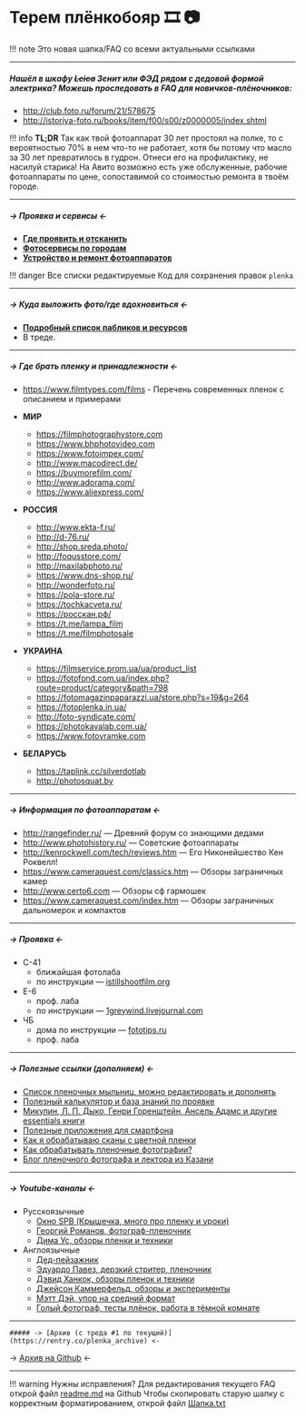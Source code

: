# Терем плёнкобояр 🎞 📷

!!! note Это новая шапка/FAQ со всеми актуальными ссылками

***
##### Нашёл в шкафу ~~Leica~~ Зенит или ФЭД рядом с дeдовой формой электрика? Можешь проследовать в FAQ для новичков-плёночников:
* <http://club.foto.ru/forum/21/578675>
* <http://istoriya-foto.ru/books/item/f00/s00/z0000005/index.shtml>

!!! info **TL;DR**
	Так как твой фотоаппарат 30 лет простоял на полке, то с вероятностью 70% в нем что-то не работает, хотя бы потому что масло за 30 лет превратилось в гудрон. Отнеси его на профилактику, не насилуй старика!
	На Авито возможно есть уже обслуженные, рабочие фотоаппараты по цене, сопоставимой со стоимостью ремонта в твоём городе.
***
##### -> Проявка и сервисы <-
* **[Где проявить и отсканить](https://rentry.co/plenka_develop)**
* **[Фотосервисы по городам](https://rentry.co/plenka_services)**   
* **[Устройство и ремонт фотоаппаратов](https://rentry.co/plenka_books)**

!!! danger Все списки редактируемые
	Код для сохранения правок `plenka`
***
##### -> Куда выложить фото/где вдохновиться <-
* **[Подробный список пабликов и ресурсов](https://rentry.co/plenka_resources)**
* В треде.
***
##### -> Где брать пленку и принадлежности <-
* <https://www.filmtypes.com/films> - Перечень современных пленок с описанием и примерами

* **МИР**
    * <https://filmphotographystore.com>
    * <https://www.bhphotovideo.com>
    * <https://www.fotoimpex.com/>
    * <http://www.macodirect.de/>
    * <https://buymorefilm.com/>
    * <http://www.adorama.com/>
    * <https://www.aliexpress.com/>
* **РОССИЯ**
    * <http://www.ekta-f.ru/>
    * <http://d-76.ru/>
    * <http://shop.sreda.photo/>
    * <http://foqusstore.com/>
    * <http://maxilabphoto.ru/>
    * <https://www.dns-shop.ru/>
    * <http://wonderfoto.ru/>
    * <https://pola-store.ru/>
    * <https://tochkacveta.ru/>
    * <https://росскан.рф/>
	* <https://t.me/lampa_film>
	* <https://t.me/filmphotosale>
* **УКРАИНА**
    * <https://filmservice.prom.ua/ua/product_list>
    * <https://fotofond.com.ua/index.php?route=product/category&path=798>
    * <https://fotomagazinpaparazzi.ua/store.php?s=19&g=264>
    * <https://fotoplenka.in.ua/>
    * <http://foto-syndicate.com/>
    * <https://photokavalab.com.ua/>
    * <https://www.fotovramke.com>
* **БЕЛАРУСЬ**
    * <https://taplink.cc/silverdotlab> 
	* <http://photosquat.by>
 ***
##### -> Информация по фотоаппаратам <-
* <http://rangefinder.ru/> — Древний форум со знающими дедами
* <http://www.photohistory.ru/> — Советские фотоаппараты
* <http://kenrockwell.com/tech/reviews.htm> — Его Никонейшество Кен Роквелл!
* <https://www.cameraquest.com/classics.htm> — Обзоры заграничных камер
* <http://www.certo6.com> — Обзоры сф гармошек
* <https://www.cameraquest.com/index.htm> — Обзоры заграничных дальномерок и компактов
***
##### -> Проявка <-
* С-41
    * ближайшая фотолаба
    * по инструкции — [istillshootfilm.org](<http://istillshootfilm.org/post/522283334/how-to-develop-color-film-at-home-c-41>)
* E-6
    * проф. лаба
    * по инструкции — [1greywind.livejournal.com](<https://1greywind.livejournal.com/458524.html>)
* ЧБ
    * дома по инструкции — [fototips.ru](<http://fototips.ru/praktika/plyonochnaya-fotografiya-proyavka-chyorno-beloj-plyonki/>)
    * проф. лаба
***
##### -> Полезные ссылки (дополняем) <-
* [Cписок пленочных мыльниц, можно редактировать и дополнять](<https://docs.google.com/document/d/1t52y90g1Li3QSRodMvXftNJEaUv4bp5EJA6W78bGimA/edit>)
* [Полезный калькулятор и база знаний по проявке](<http://www.digitaltruth.com/devchart.php?doc=timetemp>)
* [Микулин, Л. П. Дыко, Генри Горенштейн, Ансель Адамс и другие essentials книги](https://rentry.co/plenka_books)
* [Полезные приложения для смартфона](https://rentry.co/plenka_apps)
* [Как я обрабатываю сканы с цветной пленки](<https://pavel-kosenko.livejournal.com/681353.html>)
* [Как обрабатывать пленочные фотографии?](<https://blog.sreda.photo/2017/02/15/postprocess/>)
* [Блог пленочного фотографа и лектора из Казани](<https://endingmirage.com/>)
***
##### -> Youtube-каналы <-

* Русскоязычные
    * [Окно SPB (Крышечка, много про пленку и уроки)](<https://www.youtube.com/channel/UCXs7FVszx93s8f2Q4N3QskQ>)
    * [Георгий Романов, фотограф-пленочник](<https://www.youtube.com/channel/UC437bSFsWpWOtYYhApXsHng>)
    * [Дима Ус, обзоры пленки и техники](<https://www.youtube.com/channel/UCIEChNFUMsUcrDxc40EUX2w>)
* Англоязычные
    *  [Дед-пейзажник](<https://www.youtube.com/channel/UC7FAbyJQdQTudmCJanZFRBg>)
    *  [Эдуардо Павез, дерзкий стритер, пленочник](<https://www.youtube.com/user/ProfetaParanoia>)
    *  [Дэвид Ханкок, обзоры пленок и техники](<https://www.youtube.com/channel/UCrZlzcRfCKLngZnqNTmTQjw>)
	* [Джейсон Каммерфельд, обзоры и эксперименты](https://www.youtube.com/c/grainydaysss)
    *  [Мэтт Дэй, упор на средний формат](<https://www.youtube.com/user/mattdayphotofilmshow>)
    *  [Голый фотограф, тесты плёнок, работа в тёмной комнате](<https://www.youtube.com/c/TheNakedPhotographer/videos>)
***
	##### -> [Архив (с треда #1 по текущий)](https://rentry.co/plenka_archive) <-
-> [Архив на Github](https://github.com/zoixc/terem/blob/master/Архив.md) <-
***
!!! warning Нужны исправления?
	Для редактирования текущего FAQ открой файл [readme.md](https://github.com/zoixc/terem/blob/master/README.md) на Github
	Чтобы скопировать старую шапку с корректным форматированием, открой файл [Шапка.txt](https://github.com/zoixc/terem/blob/master/OP/Шапка.txt)
